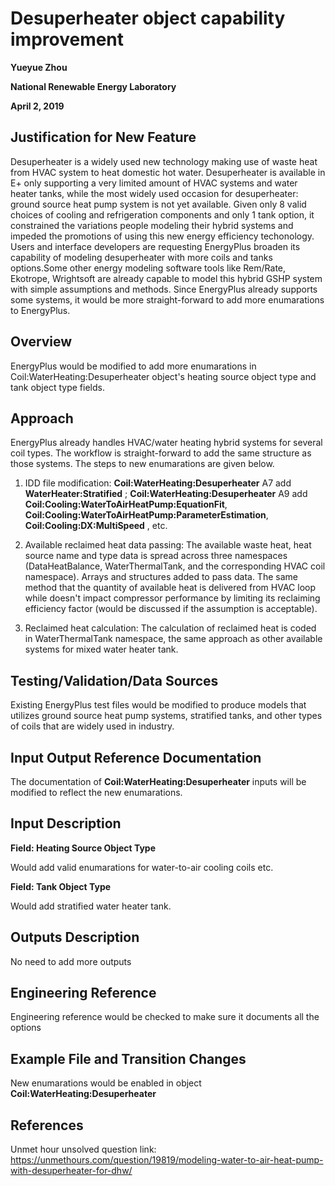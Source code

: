 # Desuperheater object capability improvement


**Yueyue Zhou**

**National Renewable Energy Laboratory**

**April 2, 2019**
 

## Justification for New Feature ##

Desuperheater is a widely used new technology making use of waste heat from HVAC system to heat domestic hot water. Desuperheater is available in E+ only supporting 
a very limited amount of HVAC systems and water heater tanks, while the most widely used occasion for desuperheater: ground source heat pump system is not yet available.
 Given only 8 valid choices of cooling and refrigeration components and only 1 tank option, it constrained the variations people modeling their hybrid systems and impeded 
 the promotions of using this new energy efficiency techonology. Users and interface developers are requesting EnergyPlus broaden its capability of modeling desuperheater 
 with more coils and tanks options.Some other energy modeling  software tools like Rem/Rate, Ekotrope, Wrightsoft are already capable to model this hybrid GSHP system with 
 simple assumptions and methods. Since EnergyPlus already supports some systems, it would be more straight-forward to add more enumarations to EnergyPlus.


## Overview ##

EnergyPlus would be modified to add more enumarations in Coil:WaterHeating:Desuperheater object's heating source object type and tank object type fields.

## Approach ##

EnergyPlus already handles HVAC/water heating hybrid systems for several coil types. The workflow is straight-forward to add the same structure as those systems. The steps to new enumarations are given below.

1. IDD file modification: **Coil:WaterHeating:Desuperheater** A7 add **WaterHeater:Stratified** ; **Coil:WaterHeating:Desuperheater** A9 add **Coil:Cooling:WaterToAirHeatPump:EquationFit**, 
**Coil:Cooling:WaterToAirHeatPump:ParameterEstimation**, **Coil:Cooling:DX:MultiSpeed** , etc. 

2. Available reclaimed heat data passing: The available waste heat, heat source name and type data is spread across three namespaces (DataHeatBalance, WaterThermalTank, and the corresponding 
HVAC coil namespace). Arrays and structures added to pass data. The same method that the quantity of available heat is delivered from HVAC loop while doesn't impact compressor performance by limiting its 
reclaiming efficiency factor (would be discussed if the assumption is acceptable). 

3. Reclaimed heat calculation: The calculation of reclaimed heat is coded in WaterThermalTank namespace, the same approach as other available systems for mixed water heater tank. 


## Testing/Validation/Data Sources ##

Existing EnergyPlus test files would be modified to produce models that utilizes ground source heat pump systems, stratified tanks, and other types of coils that are widely used in industry.

## Input Output Reference Documentation ##

The documentation of **Coil:WaterHeating:Desuperheater** inputs will be modified to reflect the new enumarations.

## Input Description ##

**Field: Heating Source Object Type**

Would add valid enumarations for water-to-air cooling coils etc.

**Field: Tank Object Type**

Would add stratified water heater tank.

## Outputs Description ##

No need to add more outputs

## Engineering Reference ##

Engineering reference would be checked to make sure it documents all the options

## Example File and Transition Changes ##

New enumarations would be enabled in object **Coil:WaterHeating:Desuperheater**

## References ##

Unmet hour unsolved question link:
https://unmethours.com/question/19819/modeling-water-to-air-heat-pump-with-desuperheater-for-dhw/



